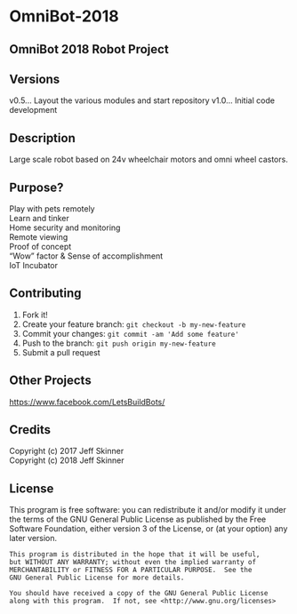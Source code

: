 # OmniBot-2018

## OmniBot 2018 Robot Project

## Versions

v0.5... Layout the various modules and start repository
v1.0... Initial code development  

## Description

Large scale robot based on 24v wheelchair motors and omni wheel castors.

## Purpose?

Play with pets remotely  
Learn and tinker  
Home security and monitoring  
Remote viewing   
Proof of concept  
“Wow” factor & Sense of accomplishment  
IoT Incubator  

## Contributing

1. Fork it!
2. Create your feature branch: `git checkout -b my-new-feature`
3. Commit your changes: `git commit -am 'Add some feature'`
4. Push to the branch: `git push origin my-new-feature`
5. Submit a pull request

## Other Projects

https://www.facebook.com/LetsBuildBots/

## Credits

Copyright (c) 2017 Jeff Skinner  
Copyright (c) 2018 Jeff Skinner  

## License

This program is free software: you can redistribute it and/or modify
    it under the terms of the GNU General Public License as published by
    the Free Software Foundation, either version 3 of the License, or
    (at your option) any later version.

    This program is distributed in the hope that it will be useful,
    but WITHOUT ANY WARRANTY; without even the implied warranty of
    MERCHANTABILITY or FITNESS FOR A PARTICULAR PURPOSE.  See the
    GNU General Public License for more details.

    You should have received a copy of the GNU General Public License
    along with this program.  If not, see <http://www.gnu.org/licenses>
